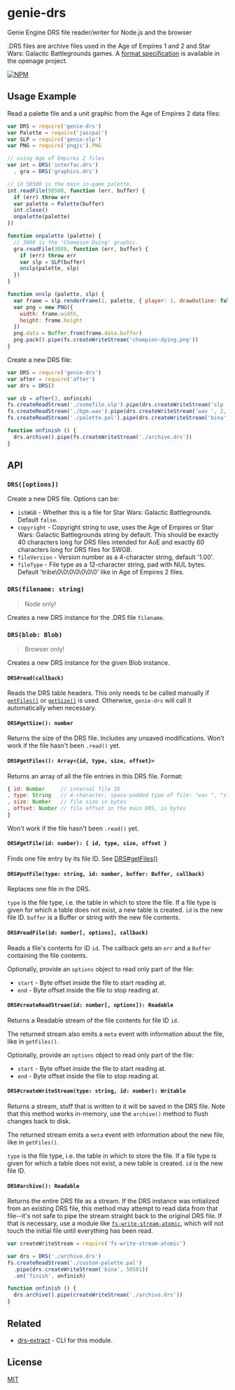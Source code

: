 # genie-drs

Genie Engine DRS file reader/writer for Node.js and the browser

.DRS files are archive files used in the Age of Empires 1 and 2 and Star Wars: Galactic Battlegrounds games.
A [format specification](https://github.com/SFTtech/openage/blob/master/doc/media/drs-files.md) is available in the openage project.

[![NPM](https://nodei.co/npm/genie-drs.png?compact=true)](https://npmjs.com/package/genie-drs)

## Usage Example

Read a palette file and a unit graphic from the Age of Empires 2 data files:

```javascript
var DRS = require('genie-drs')
var Palette = require('jascpal')
var SLP = require('genie-slp')
var PNG = require('pngjs').PNG

// using Age of Empires 2 files
var int = DRS('interfac.drs')
  , gra = DRS('graphics.drs')

// id 50500 is the main in-game palette.
int.readFile(50500, function (err, buffer) {
  if (err) throw err
  var palette = Palette(buffer)
  int.close()
  onpalette(palette)
})

function onpalette (palette) {
  // 3088 is the 'Champion Dying' graphic.
  gra.readFile(3088, function (err, buffer) {
    if (err) throw err
    var slp = SLP(buffer)
    onslp(palette, slp)
  })
}

function onslp (palette, slp) {
  var frame = slp.renderFrame(1, palette, { player: 1, drawOutline: false })
  var png = new PNG({
    width: frame.width,
    height: frame.height
  })
  png.data = Buffer.from(frame.data.buffer)
  png.pack().pipe(fs.createWriteStream('champion-dying.png'))
}
```

Create a new DRS file:

```js
var DRS = require('genie-drs')
var after = require('after')
var drs = DRS()

var cb = after(3, onfinish)
fs.createReadStream('./somefile.slp').pipe(drs.createWriteStream('slp ', 1, cb))
fs.createReadStream('./bgm.wav').pipe(drs.createWriteStream('wav ', 2, cb))
fs.createReadStream('./palette.pal').pipe(drs.createWriteStream('bina', 3, cb))

function onfinish () {
  drs.archive().pipe(fs.createWriteStream('./archive.drs'))
}
```

## API

### `DRS([options])`

Create a new DRS file. Options can be:

 - `isSWGB` - Whether this is a file for Star Wars: Galactic Battlegrounds. Default `false`.
 - `copyright` - Copyright string to use, uses the Age of Empires or Star Wars: Galactic Battlegrounds string by default.
   This should be exactly 40 characters long for DRS files intended for AoE and exactly 60 characters long for DRS files for SWGB.
 - `fileVersion` - Version number as a 4-character string, default '1.00'.
 - `fileType` - File type as a 12-character string, pad with NUL bytes. Default 'tribe\0\0\0\0\0\0\0' like in Age of Empires 2 files.

### `DRS(filename: string)`

> Node only!

Creates a new DRS instance for the .DRS file `filename`.

### `DRS(blob: Blob)`

> Browser only!

Creates a new DRS instance for the given Blob instance.

#### `DRS#read(callback)`

Reads the DRS table headers.
This only needs to be called manually if [`getFiles()`](#drs-getfiles) or [`getSize()`](#drs-getsize) is used.
Otherwise, `genie-drs` will call it automatically when necessary.

<a id="drs-getsize"></a>
#### `DRS#getSize(): number`

Returns the size of the DRS file.  Includes any unsaved modifications.  Won't work if the file hasn't been `.read()` yet.

<a id="drs-getfiles"></a>
#### `DRS#getFiles(): Array<{id, type, size, offset}>`

Returns an array of all the file entries in this DRS file.  Format:
```javascript
{ id: Number     // internal file ID
, type: String   // 4-character, space-padded type of file: "wav ", "slp ", "bina"
, size: Number   // file size in bytes
, offset: Number // file offset in the main DRS, in bytes
}
```

Won't work if the file hasn't been `.read()` yet.

#### `DRS#getFile(id: number): { id, type, size, offset }`

Finds one file entry by its file ID.  See [DRS#getFiles()](#drs-getfiles)

#### `DRS#putFile(type: string, id: number, buffer: Buffer, callback)`

Replaces one file in the DRS.

`type` is the file type, i.e. the table in which to store the file.
 If a file type is given for which a table does not exist, a new table is created.
 `id` is the new file ID.
 `buffer` is a Buffer or string with the new file contents.

#### `DRS#readFile(id: number[, options], callback)`

Reads a file's contents for ID `id`.  The callback gets an `err` and a `Buffer` containing the file contents.

Optionally, provide an `options` object to read only part of the file:

 - `start` - Byte offset inside the file to start reading at.
 - `end` - Byte offset inside the file to stop reading at.

#### `DRS#createReadStream(id: number[, options]): Readable`

Returns a Readable stream of the file contents for file ID `id`.

The returned stream also emits a `meta` event with information about the file, like in `getFiles()`.

Optionally, provide an `options` object to read only part of the file:

 - `start` - Byte offset inside the file to start reading at.
 - `end` - Byte offset inside the file to stop reading at.

#### `DRS#createWriteStream(type: string, id: number): Writable`

Returns a stream, stuff that is written to it will be saved in the DRS file.
Note that this method works in-memory, use the `archive()` method to flush changes back to disk.

The returned stream emits a `meta` event with information about the new file, like in `getFiles()`.

`type` is the file type, i.e. the table in which to store the file.
 If a file type is given for which a table does not exist, a new table is created.
 `id` is the new file ID.

#### `DRS#archive(): Readable`

Returns the entire DRS file as a stream.
If the DRS instance was initialized from an existing DRS file, this method may attempt to read data from that file--it's not safe to pipe the stream straight back to the original DRS file.
If that is necessary, use a module like [`fs-write-stream-atomic`](https://www.npmjs.com/package/fs-write-stream-atomic), which will not touch the initial file until everything has been read.

```js
var createWriteStream = require('fs-write-stream-atomic')

var drs = DRS('./archive.drs')
fs.createReadStream('./custom-palette.pal')
  .pipe(drs.createWriteStream('bina', 50501))
  .on('finish', onfinish)

function onfinish () {
  drs.archive().pipe(createWriteStream('./archive.drs'))
}
```

## Related

 * [drs-extract](https://github.com/genie-js/drs-extract) - CLI for this module.

## License

[MIT](./LICENSE)
